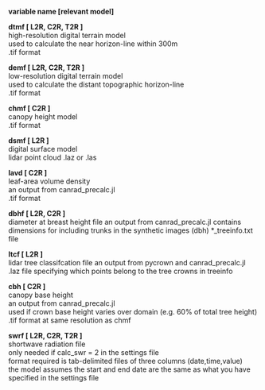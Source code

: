 **variable name [relevant model]**


**dtmf [ L2R, C2R, T2R ]**\
high-resolution digital terrain model\
used to calculate the near horizon-line within 300m\
.tif format

**demf [ L2R, C2R, T2R ]**\
low-resolution digital terrain model\
used to calculate the distant topographic horizon-line\
.tif format

**chmf [ C2R ]**\
canopy height model\
.tif format

**dsmf [ L2R ]**\
digital surface model\
lidar point cloud
.laz or .las

**lavd [ C2R ]**\
leaf-area volume density\
an output from canrad_precalc.jl\
.tif format

**dbhf [ L2R, C2R ]**\
diameter at breast height file
an output from canrad_precalc.jl
contains dimensions for including trunks in the synthetic images (dbh)
*_treeinfo.txt file

**ltcf [ L2R ]**\
lidar tree classifcation file
an output from pycrown and canrad_precalc.jl\
.laz file specifying which points belong to the tree crowns in treeinfo

**cbh [ C2R ]**\
canopy base height\
an output from canrad_precalc.jl\
used if crown base height varies over domain (e.g. 60% of total tree height)\
.tif format at same resolution as chmf

**swrf [ L2R, C2R, T2R ]**\
shortwave radiation file\
only needed if calc_swr = 2 in the settings file\
format required is tab-delimited files of three columns (date,time,value)\
the model assumes the start and end date are the same as what you have specified in the settings file
